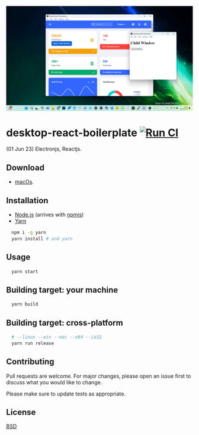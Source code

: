 <img src="https://github.com/kkamara/useful/blob/main/drb.png?raw=true" alt="drb.png" />

# desktop-react-boilerplate [![Run CI](https://github.com/kkamara/node-react-boilerplate/actions/workflows/node.js.yml/badge.svg)](https://github.com/kkamara/node-react-boilerplate/actions/workflows/node.js.yml)

(01 Jun 23) Electronjs, Reactjs.

## Download

* [macOs](https://github.com/kkamara/desktop-react-boilerplate/releases).

## Installation

* [Node.js](https://nodejs.org/en/) (arrives with [npmjs](https://www.npmjs.com/))
* [Yarn](https://yarnpkg.com/)

```bash
  npm i -g yarn
  yarn install # and yarn
```

## Usage

```bash
  yarn start
```

## Building target: your machine

```bash
  yarn build
```

## Building target: cross-platform

```bash
  # --linux --win --mac --x64 --ia32
  yarn run release
```

## Contributing
Pull requests are welcome. For major changes, please open an issue first to discuss what you would like to change.

Please make sure to update tests as appropriate.

## License
[BSD](https://opensource.org/licenses/BSD-3-Clause)
